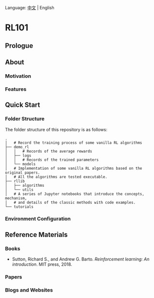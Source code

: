 Language: [中文](./README.md) | English

# RL101

## Prologue

## About

### Motivation

### Features

## Quick Start

### Folder Structure

The folder structure of this repository is as follows:

```shell
.
│   # Record the training process of some vanilla RL algorithms
├── demo_rl
│   │   # Records of the average rewards
│   ├── logs
│   │   # Records of the trained parameters
│   └── models
│   # Implementation of some vanilla RL algorithms based on the original papers. 
│   # All the algorithms are tested executable.
├── rllib
│   ├── algorithms
│   └── utils
│   # A series of Jupyter notebooks that introduce the concepts, mechanism, 
│   # and details of the classic methods with code examples.
└── tutorials
```

### Environment Configuration

## Reference Materials

### Books

- Sutton, Richard S., and Andrew G. Barto. *Reinforcement learning: An introduction*. MIT press, 2018.

### Papers

### Blogs and Websites
